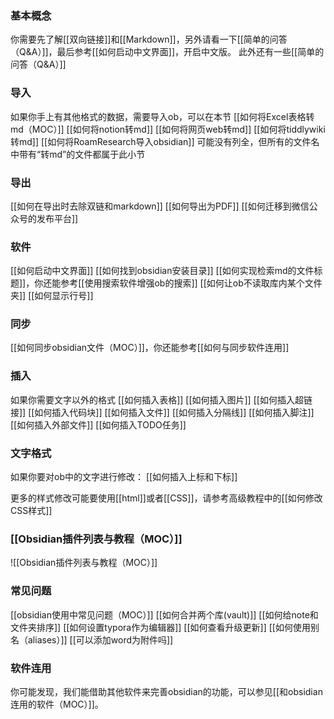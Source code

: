 ### 基本概念
你需要先了解[[双向链接]]和[[Markdown]]，另外请看一下[[简单的问答（Q&A）]]，最后参考[[如何启动中文界面]]，开启中文版。
此外还有一些[[简单的问答（Q&A）]]
### 导入
如果你手上有其他格式的数据，需要导入ob，可以在本节
[[如何将Excel表格转md（MOC）]]
[[如何将notion转md]]
[[如何将网页web转md]]
[[如何将tiddlywiki转md]]
[[如何将RoamResearch导入obsidian]]
可能没有列全，但所有的文件名中带有“转md”的文件都属于此小节

### 导出
[[如何在导出时去除双链和markdown]]
[[如何导出为PDF]]
[[如何迁移到微信公众号的发布平台]]

### 软件
[[如何启动中文界面]]
[[如何找到obsidian安装目录]]
[[如何实现检索md的文件标题]]，你还能参考[[使用搜索软件增强ob的搜索]]
[[如何让ob不读取库内某个文件夹]]
[[如何显示行号]]

### 同步
[[如何同步obsidian文件（MOC）]]，你还能参考[[如何与同步软件连用]]

### 插入
如果你需要文字以外的格式
[[如何插入表格]]
[[如何插入图片]]
[[如何插入超链接]]
[[如何插入代码块]]
[[如何插入文件]]
[[如何插入分隔线]]
[[如何插入脚注]]
[[如何插入外部文件]]
[[如何插入TODO任务]]
### 文字格式
如果你要对ob中的文字进行修改：
[[如何插入上标和下标]]

更多的样式修改可能要使用[[html]]或者[[CSS]]，请参考高级教程中的[[如何修改CSS样式]]

### [[Obsidian插件列表与教程（MOC）]]
![[Obsidian插件列表与教程（MOC）]]

### 常见问题
[[obsidian使用中常见问题（MOC）]]
[[如何合并两个库(vault)]]
[[如何给note和文件夹排序]]
[[如何设置typora作为编辑器]]
[[如何查看升级更新]]
[[如何使用别名（aliases）]]
[[可以添加word为附件吗]]

### 软件连用
你可能发现，我们能借助其他软件来完善obsidian的功能，可以参见[[和obsidian连用的软件（MOC）]]。